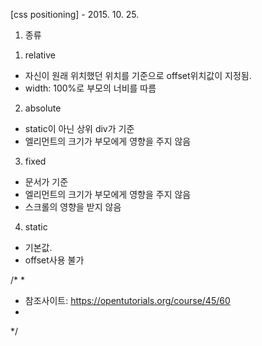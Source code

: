 [css positioning] - 2015. 10. 25.
1. 종류
 1) relative
  - 자신이 원래 위치했던 위치를 기준으로 offset위치값이 지정됨.
  - width: 100%로 부모의 너비를 따름
 2) absolute
  - static이 아닌 상위 div가 기준
  - 엘리먼트의 크기가 부모에게 영향을 주지 않음
 3) fixed
  - 문서가 기준
  - 엘리먼트의 크기가 부모에게 영향을 주지 않음
  - 스크롤의 영향을 받지 않음
 4) static
  - 기본값.
  - offset사용 불가

/*
 *
 * 참조사이트: https://opentutorials.org/course/45/60
 *
 */
